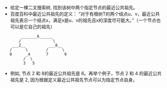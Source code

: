 * 给定一棵二叉搜索树, 找到该树中两个指定节点的最近公共祖先。
* 百度百科中最近公共祖先的定义： “对于有根树T的两个结点u、v，最近公共祖先表示一个结点x，满足x是u、v的祖先且x的深度尽可能大。”（一个节点也可以是它自己的祖先）
```
        _______6______
       /              \
    ___2__          ___8__
   /      \        /      \
   0      _4       7       9
         /  \
         3   5
```
* 例如, 节点 2 和 8的最近公共祖先是 6。再举个例子，节点 2 和 4 的最近公共祖先是 2, 因为根据定义最近公共祖先节点可以为指定节点自身。